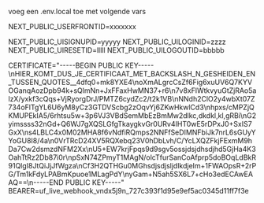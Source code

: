 voeg een .env.local toe met volgende vars

NEXT_PUBLIC_USERFRONTID=xxxxxxx

NEXT_PUBLIC_UISIGNUPID=yyyyy
NEXT_PUBLIC_UILOGINID=zzzz
NEXT_PUBLIC_UIRESETID=lllll
NEXT_PUBLIC_UILOGOUTID=bbbbb

CERTIFICATE="-----BEGIN PUBLIC KEY-----\nHIER_KOMT_DUS_JE_CERTIFICAAT_MET_BACKSLASH_N_GESHEIDEN_EN_TUSSEN_QUOTES\_\_4dfq0+mk8YXE4\noXmALgrcCsZf6Fig6xuUV6Q7KYVOGanqAozDpb94k+sQlmNn+JxFFaxHwMN37+r6\n7v8xFlWtkvyuGtZjRAo5alzX/yxkf3cQqs+VjRyorgDrJ/PMTZ6cydZc2/t2k1VB\nNNdh2ClO2y4wbXt07Z734oFlTgYL6U6yM8yCz3GTDVScbg2zOqvYj6ZKwHkwlCd3\nhpxs/cMPZjQKMUPEkIA5/6rhtsu5w+3p6VJ3VBdSemMbEzBmMw2dlkc,dkdkl,kl,gRBi\nG2yimssss32nGd+Q6WJ7gXQSLGfgTkaygkvGr0URv4IHT0wE5rDPxJ0+SxIS7GxX\ns4LBLC4x0M02MHA8f6vNdfiRQmps2NNFfSeDIMNFbiJk7nrL6sGUyYYoGU8I8/4a\n0VrTRcD24XV5RQXebq23V0hDbLvh/C/YcLXQZFkjFExmM9hDa7Cw2dsmzdNFM2Xx\nU5+EW7krjFpqs9d9sgv5ossjdsjdhsdjhd5GjHa4K3OahTtRz2Db87i0r\npSxN74ZPmyT1MAgN/olcTfurSanCoAfprp5doBOqLdBkR91QlgI8JtQiJjJfWgza\nCf3H2QTHGu0MGhsdjsdjsljdlkdjeIm+1FWAOpsR+2rPG/Tm1kFdyLPABmKpuoe1MLagPdY\nyGam+N5ah5SX6L7+cHo3edECAwEAAQ==\n-----END PUBLIC KEY-----"
BEARER=uf_live_webhook_vndx5j9n_727c393f1d95e9ef5ac0345d11ff7f3e

